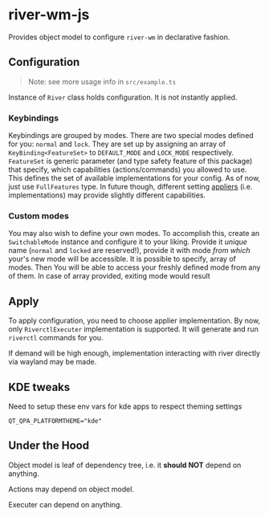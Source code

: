 # river-wm-js

Provides object model to configure `river-wm` in declarative fashion.

## Configuration

> Note: see more usage info in `src/example.ts`

Instance of `River` class holds configuration. It is not instantly applied.

### Keybindings

Keybindings are grouped by modes. There are two special modes defined for you: `normal` and `lock`. They are set up by assigning an array of `KeyBinding<FeatureSet>` to `DEFAULT_MODE` and `LOCK_MODE` respectively. `FeatureSet` is generic parameter (and type safety feature of this package) that specify, which capabilities (actions/commands) you allowed to use. This defines the set of available implementations for your config. As of now, just use `FullFeatures` type. In future though, different setting [appliers](#apply) (i.e. implementations) may provide slightly different capabilities.

### Custom modes
You may also wish to define your own modes. To accomplish this, create an `SwitchableMode` instance and configure it to your liking. Provide it *unique* name (`normal` and `locked` are reserved!), provide it with mode *from which* your's new mode will be accessible. It is possible to specify, array of modes. Then You will be able to access your freshly defined mode from any of them. In case of array provided, exiting mode would result 

## Apply

To apply configuration, you need to choose applier implementation. By now, only `RiverctlExecuter` implementation is supported. It will generate and run `riverctl` commands for you.

If demand will be high enough, implementation interacting with river directly via wayland may be made.

## KDE tweaks

Need to setup these env vars for kde apps to respect theming settings
```
QT_QPA_PLATFORMTHEME="kde"
```

## Under the Hood
Object model is leaf of dependency tree, i.e. it **should NOT** depend on anything.

Actions may depend on object model.

Executer can depend on anything.

